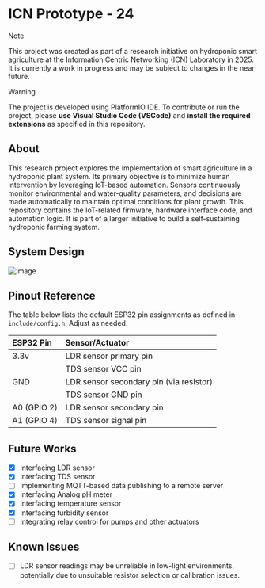 # ICN Prototype - 24

> [!NOTE]
> This project was created as part of a research initiative on hydroponic smart agriculture at the Information Centric Networking (ICN) Laboratory in 2025. It is currently a work in progress and may be subject to changes in the near future.

> [!WARNING]
> The project is developed using PlatformIO IDE. To contribute or run the project, please **use Visual Studio Code (VSCode)** and **install the required extensions** as specified in this repository. 

## About
This research project explores the implementation of smart agriculture in a hydroponic plant system. 
Its primary objective is to minimize human intervention by leveraging IoT-based automation. 
Sensors continuously monitor environmental and water-quality parameters, and decisions are made automatically to maintain optimal conditions for plant growth.
This repository contains the IoT-related firmware, hardware interface code, and automation logic. 
It is part of a larger initiative to build a self-sustaining hydroponic farming system.

## System Design
![image](https://github.com/user-attachments/assets/240896ac-fae4-4765-8057-cbfc79a9f6a5)

## Pinout Reference
The table below lists the default ESP32 pin assignments as defined in `include/config.h`. Adjust as needed.

| ESP32 Pin | Sensor/Actuator |
| :--- | :--- |
| 3.3v | LDR sensor primary pin |
| | TDS sensor VCC pin |
| GND | LDR sensor secondary pin (via resistor) |
| | TDS sensor GND pin |
| A0 (GPIO 2) | LDR sensor secondary pin |
| A1 (GPIO 4) | TDS sensor signal pin |

## Future Works
- [x] Interfacing LDR sensor
- [x] Interfacing TDS sensor
- [ ] Implementing MQTT-based data publishing to a remote server
- [x] Interfacing Analog pH meter
- [x] Interfacing temperature sensor
- [x] Interfacing turbidity sensor
- [ ] Integrating relay control for pumps and other actuators

## Known Issues
- [ ] LDR sensor readings may be unreliable in low-light environments, potentially due to unsuitable resistor selection or calibration issues.

